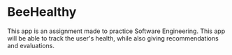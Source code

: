 # BeeHealthy

This app is an assignment made to practice Software Engineering. This app will be able to track the user's health, while also giving recommendations and evaluations.